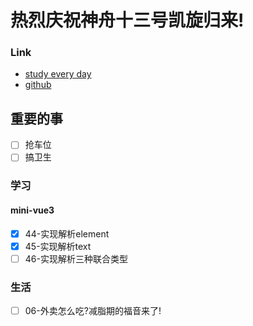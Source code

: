 # 热烈庆祝神舟十三号凯旋归来!

### Link
- [study every day](https://github.com/cuixiaorui/study-every-day/issues)
- [github](https://github.com/jtr354)

## 重要的事
- [ ] 抢车位
- [ ] 搞卫生

### 学习

#### mini-vue3
- [x] 44-实现解析element
- [x] 45-实现解析text
- [ ] 46-实现解析三种联合类型
### 生活
- [ ] 06-外卖怎么吃?减脂期的福音来了!
